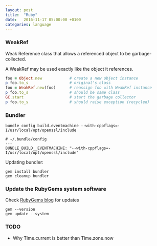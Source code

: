 ```yaml
---
layout: post
title:  "Ruby"
date:   2016-11-17 05:00:00 +0100
categories: language
---
```


### WeakRef

Weak Reference class that allows a referenced object to be garbage-collected.

A WeakRef may be used exactly like the object it references.

```ruby
foo = Object.new            # create a new object instance
p foo.to_s                  # original's class
foo = WeakRef.new(foo)      # reassign foo with WeakRef instance
p foo.to_s                  # should be same class
GC.start                    # start the garbage collector
p foo.to_s                  # should raise exception (recycled)
```

### Bundler

```
bundle config build.eventmachine --with-cppflags=-I/usr/local/opt/openssl/include
```

```
# ~/.bundle/config
---
BUNDLE_BUILD__EVENTMACHINE: "--with-cppflags=-I/usr/local/opt/openssl/include"
```

Updating bundler:

```
gem install bundler
gem cleanup bundler
```

### Update the RubyGems system software

Check [RubyGems blog](http://blog.rubygems.org) for updates

```
gem --version
gem update --system
```

### TODO

- Why Time.current is better than Time.zone.now
